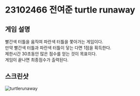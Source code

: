 # 23102466 전여준 turtle runaway

## 게임 설명
빨간색 터틀을 움직여 파란색 터틀을 쫓아가는 게임이다.\
만약 빨간색 터틀과 파란색 터틀이 닿는 다면 1점을 획득한다.\
제한시간 30초동안 많은 점수를 얻는 것이 목표이다.\
게임이 끝나면 최종점수가 출력된다.

## 스크린샷
![turtlerunaway](turtle_runaway.png)

